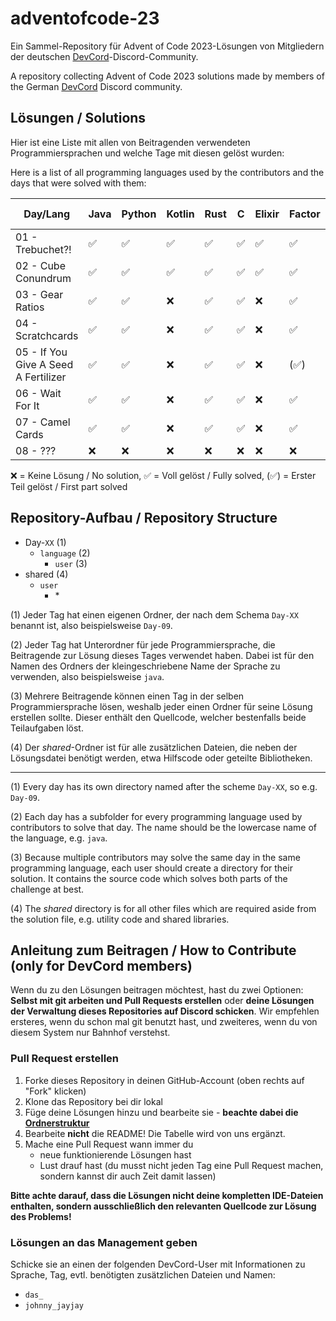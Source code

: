 # adventofcode-23

Ein Sammel-Repository für Advent of Code 2023-Lösungen von Mitgliedern der deutschen [DevCord](https://discord.gg/tNMq2K4)-Discord-Community.

A repository collecting Advent of Code 2023 solutions made by members of the German [DevCord](https://discord.gg/tNMq2K4) Discord community.

## Lösungen / Solutions

Hier ist eine Liste mit allen von Beitragenden verwendeten Programmiersprachen und welche Tage mit diesen gelöst wurden:

Here is a list of all programming languages used by the contributors and the days that were solved with them:

| Day/Lang                             | Java | Python | Kotlin | Rust | C  | Elixir | Factor | Haskell | JavaScript | Perl | TypeScript | Go   | Ruby | Clojure | x86 Assembly |
|--------------------------------------|------|--------|--------|------|----|--------|--------|---------|------------|------|------------|------|------|---------|--------------|
| 01 - Trebuchet?!                     | ✅   | ✅     | ✅     | ✅   | ✅ | ✅     | ✅     | ✅      | ✅         | ✅   | ✅         | (✅) | ✅   | (✅)    | ✅           |
| 02 - Cube Conundrum                  | ✅   | ✅     | ✅     | ✅   | ✅ | ✅     | ✅     | ✅      | ✅         | ✅   | ✅         | ✅   | ✅   | ✅      | ✅           |
| 03 - Gear Ratios                     | ✅   | ✅     | ❌     | ✅   | ✅ | ❌     | ✅     | ✅      | ❌         | ✅   | ✅         | ❌   | ❌   | ❌      | ✅           |
| 04 - Scratchcards                    | ✅   | ✅     | ❌     | ✅   | ✅ | ❌     | ✅     | ✅      | ❌         | ✅   | ✅         | ❌   | ✅   | ✅      | ✅           |
| 05 - If You Give A Seed A Fertilizer | ✅   | ✅     | ❌     | ✅   | ✅ | ❌     | (✅)   | ❌      | ❌         | ✅   | ❌         | ❌   | ✅   | ❌      | ❌           |
| 06 - Wait For It                     | ✅   | ✅     | ❌     | ✅   | ✅ | ❌     | ✅     | ✅      | ❌         | ❌   | ✅         | ❌   | ✅   | ❌      | ❌           |
| 07 - Camel Cards                     | ✅   | ✅     | ❌     | ✅   | ✅ | ❌     | ✅     | ✅      | ❌         | ❌   | ❌         | ❌   | ✅   | ❌      | ❌           |
| 08 - ???                             | ❌   | ❌     | ❌     | ❌   | ❌ | ❌     | ❌     | ❌      | ❌         | ❌   | ❌         | ❌   | ❌   | ❌      | ❌           |

<!-- | XX - Day | ❌  | ❌     | ❌     | ❌  | ❌     | ❌   | ❌   | ❌  | ❌   | ❌   | ❌   | ❌     | ❌  | ❌      | ❌         | ❌   | ❌      | ❌         | ❌    | ❌  | ❌    | -->

❌   = Keine Lösung / No solution,
✅   = Voll gelöst / Fully solved,
(✅) = Erster Teil gelöst / First part solved

## Repository-Aufbau / Repository Structure
- Day-`XX`       (1) 
  - `language`        (2)
    - `user`    (3)
- shared        (4)
  - `user`
    - \*    

(1) Jeder Tag hat einen eigenen Ordner, der nach dem Schema `Day-XX` benannt ist, also beispielsweise `Day-09`.

(2) Jeder Tag hat Unterordner für jede Programmiersprache, die Beitragende zur Lösung dieses Tages verwendet haben. Dabei ist für den Namen des Ordners der kleingeschriebene Name der Sprache zu verwenden, also beispielsweise `java`.

(3) Mehrere Beitragende können einen Tag in der selben Programmiersprache lösen, weshalb jeder einen Ordner für seine Lösung erstellen sollte. Dieser enthält den Quellcode, welcher bestenfalls beide Teilaufgaben löst.

(4) Der *shared*-Ordner ist für alle zusätzlichen Dateien, die neben der Lösungsdatei benötigt werden, etwa Hilfscode oder geteilte Bibliotheken.

---

(1) Every day has its own directory named after the scheme `Day-XX`, so e.g. `Day-09`.

(2) Each day has a subfolder for every programming language used by contributors to solve that day. The name should be the lowercase name of the language, e.g. `java`. 

(3) Because multiple contributors may solve the same day in the same programming language, each user should create a directory for their solution. It contains the source code which solves both parts of the challenge at best.

(4) The *shared* directory is for all other files which are required aside from the solution file, e.g. utility code and shared libraries.

## Anleitung zum Beitragen / How to Contribute (only for DevCord members)
Wenn du zu den Lösungen beitragen möchtest, hast du zwei Optionen: **Selbst mit git arbeiten und Pull Requests erstellen** oder **deine Lösungen der Verwaltung dieses Repositories auf Discord schicken**. Wir empfehlen ersteres, wenn du schon mal git benutzt hast, und zweiteres, wenn du von diesem System nur Bahnhof verstehst.

### Pull Request erstellen

1. Forke dieses Repository in deinen GitHub-Account (oben rechts auf "Fork" klicken)
2. Klone das Repository bei dir lokal
3. Füge deine Lösungen hinzu und bearbeite sie - **beachte dabei die [Ordnerstruktur](#repository-aufbau--repository-structure)**
4. Bearbeite **nicht** die README! Die Tabelle wird von uns ergänzt.
5. Mache eine Pull Request wann immer du
   - neue funktionierende Lösungen hast
   - Lust drauf hast (du musst nicht jeden Tag eine Pull Request machen, sondern kannst dir auch Zeit damit lassen)

**Bitte achte darauf, dass die Lösungen nicht deine kompletten IDE-Dateien enthalten, sondern ausschließlich den relevanten Quellcode zur Lösung des Problems!**

### Lösungen an das Management geben
Schicke sie an einen der folgenden DevCord-User mit Informationen zu Sprache, Tag, evtl. benötigten zusätzlichen Dateien und Namen:
   - `das_`
   - `johnny_jayjay`
   
